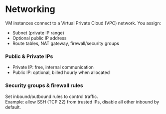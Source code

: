 # Networking

VM instances connect to a Virtual Private Cloud (VPC) network. You assign:

- Subnet (private IP range)  
- Optional public IP address  
- Route tables, NAT gateway, firewall/security groups

### Public & Private IPs  
- Private IP: free, internal communication  
- Public IP: optional, billed hourly when allocated

### Security groups & firewall rules  
Set inbound/outbound rules to control traffic.  
Example: allow SSH (TCP 22) from trusted IPs, disable all other inbound by default.
